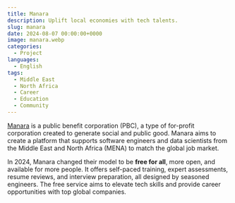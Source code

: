 ```yaml
---
title: Manara
description: Uplift local economies with tech talents.
slug: manara
date: 2024-08-07 00:00:00+0000
image: manara.webp
categories:
  - Project
languages:
  - English
tags:
  - Middle East
  - North Africa
  - Career
  - Education
  - Community
---
```


[Manara](https://manara.tech/) is a public benefit corporation (PBC), a type of for-profit corporation created to generate social and public good. Manara aims to create a platform that supports software engineers and data scientists from the Middle East and North Africa (MENA) to match the global job market.

In 2024, Manara changed their model to be **free for all**, more open, and available for more people. It offers self-paced training, expert assessments, resume reviews, and interview preparation, all designed by seasoned engineers. The free service aims to elevate tech skills and provide career opportunities with top global companies.
